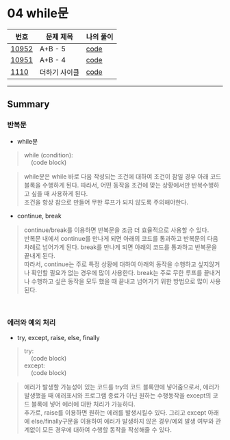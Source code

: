 # 04 while문

|번호|문제 제목|나의 풀이|
|---|---|---|
[10952](https://www.acmicpc.net/problem/10952)|A+B - 5|[code](01_10952.py)
[10951](https://www.acmicpc.net/problem/10951)|A+B - 4|[code](02_10951.py)
[1110](https://www.acmicpc.net/problem/1110)|더하기 사이클|[code](03_1110.py)

---

## Summary

### **반복문**

- while문

> while (condition):<br>
&nbsp;&nbsp;&nbsp;&nbsp;(code block)<br>

> while문은 while 바로 다음 작성되는 조건에 대하여 조건이 참일 경우 아래 코드블록을 수행하게 된다. 따라서, 어떤 동작을 조건에 맞는 상황에서만 반복수행하고 싶을 때 사용하게 된다.<br>
 조건을 항상 참으로 만들어 무한 루프가 되지 않도록 주의해야한다.

- continue, break

> continue/break를 이용하면 반복문을 조금 더 효율적으로 사용할 수 있다.<br>
 반복문 내에서 continue를 만나게 되면 아래의 코드를 통과하고 반복문의 다음 차례로 넘어가게 된다. break를 만나게 되면 아래의 코드를 통과하고 반복문을 끝내게 된다.<br>
 따라서, continue는 주로 특정 상황에 대하여 아래의 동작을 수행하고 싶지않거나 확인할 필요가 없는 경우에 많이 사용한다. break는 주로 무한 루프를 끝내거나 수행하고 싶은 동작을 모두 했을 때 끝내고 넘어가기 위한 방법으로 많이 사용된다.

<br>

### **에러와 예외 처리**

- try, except, raise, else, finally

> try:<br>
 &nbsp;&nbsp;&nbsp;&nbsp;(code block)<br>
 except:<br>
 &nbsp;&nbsp;&nbsp;&nbsp;(code block)<br>

> 에러가 발생할 가능성이 있는 코드를 try의 코드 블록안에 넣어줌으로서, 에러가 발생했을 때 에러표시와 프로그램 종료가 아닌 원하는 수행동작을 except의 코드 블록에 넣어 에러에 대한 처리가 가능하다.<br>
 추가로, raise를 이용하면 원하는 에러를 발생시킬수 있다. 그리고 except 아래에 else/finally구문을 이용하여 에러가 발생하지 않은 경우/예외 발생 여부와 관계없이 모든 경우에 대하여 수행할 동작을 작성해줄 수 있다.